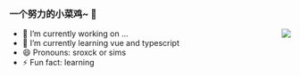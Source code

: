 
### 一个努力的小菜鸡~ 👋

<img align="right" src="https://github-readme-stats.vercel.app/api?username=sroxck&show_icons=true&icon_color=CE1D2D&text_color=718096&bg_color=ffffff&hide_title=true" />


- 🔭 I’m currently working on ...
- 🌱 I’m currently learning vue and typescript
- 😄 Pronouns: sroxck or sims
- ⚡ Fun fact: learning

